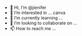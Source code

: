 - 👋 Hi, I’m @jienifer
- 👀 I’m interested in ... canva 
- 🌱 I’m currently learning ...
- 💞️ I’m looking to collaborate on ...
- 📫 How to reach me ...

<!---
jienifer/jienifer is a ✨ special ✨ repository because its `README.md` (this file) appears on your GitHub profile.
You can click the Preview link to take a look at your changes.
---
